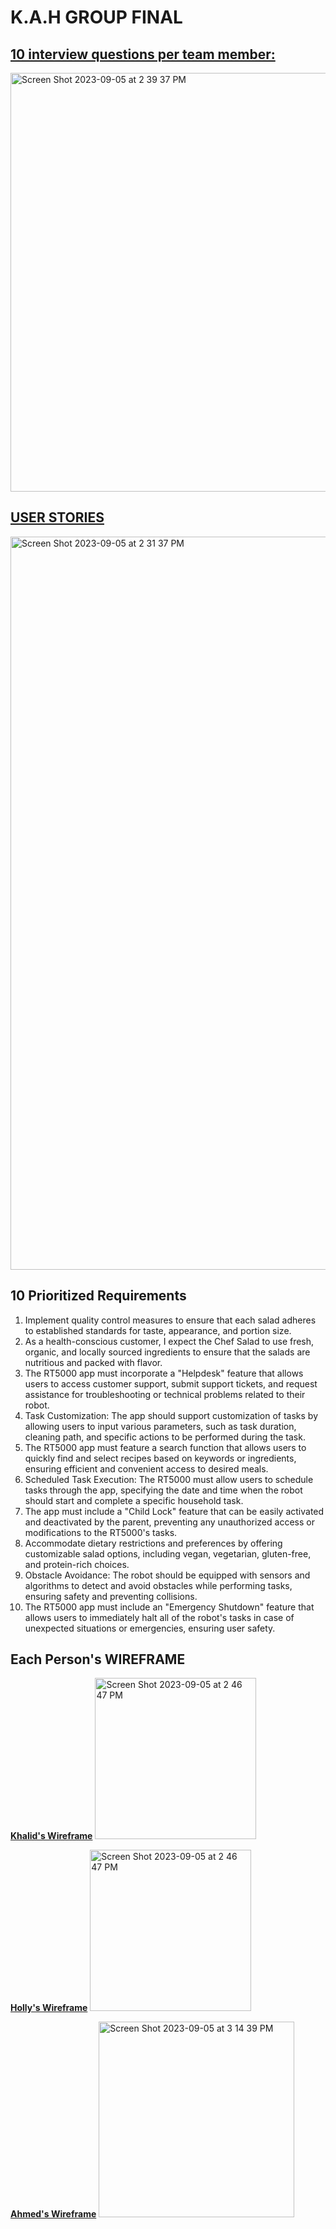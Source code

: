 # K.A.H GROUP FINAL 
## [10 interview questions per team member:](https://lucid.app/lucidspark/1e7c063b-4d3e-4ea1-9d51-8d4b20af0456/edit?viewport_loc=-3873%2C-212%2C5617%2C2744%2C0_0&invitationId=inv_43741744-9035-4bd1-b530-622e74e5b8a5)

<img width="670" alt="Screen Shot 2023-09-05 at 2 39 37 PM" src="https://github.com/L1DLID/RT5000/assets/143013239/f2f7a915-0a78-46f6-824a-161385254da3">

## [USER STORIES](https://trello.com/invite/b/ZgujB0rt/ATTIa8972e39661b0728f3798e2cd40af6155C9CA875/robotasker-5000)
<img width="1173" alt="Screen Shot 2023-09-05 at 2 31 37 PM" src="https://github.com/L1DLID/RT5000/assets/143013239/3858e5d0-3bfc-4dec-affe-990e70fb8f58">

## 10 Prioritized Requirements
1.  Implement quality control measures to ensure that each salad adheres to established standards for taste, appearance, and portion size.
2.  As a health-conscious customer, I expect the Chef Salad to use fresh, organic, and locally sourced ingredients to ensure that the salads are nutritious and packed with flavor.
3.  The RT5000 app must incorporate a "Helpdesk" feature that allows users to access customer support, submit support tickets, and request assistance for troubleshooting or technical problems related to their robot.
4.  Task Customization: The app should support customization of tasks by allowing users to input various parameters, such as task duration, cleaning path, and specific actions to be performed during the task.
5.  The RT5000 app must feature a search function that allows users to quickly find and select recipes based on keywords or ingredients, ensuring efficient and convenient access to desired meals.
6.  Scheduled Task Execution: The RT5000 must allow users to schedule tasks through the app, specifying the date and time when the robot should start and complete a specific household task.
7.  The app must include a "Child Lock" feature that can be easily activated and deactivated by the parent, preventing any unauthorized access or modifications to the RT5000's tasks.
8.  Accommodate dietary restrictions and preferences by offering customizable salad options, including vegan, vegetarian, gluten-free, and protein-rich choices.
9.  Obstacle Avoidance: The robot should be equipped with sensors and algorithms to detect and avoid obstacles while performing tasks, ensuring safety and preventing collisions.
10.  The RT5000 app must include an "Emergency Shutdown" feature that allows users to immediately halt all of the robot's tasks in case of unexpected situations or emergencies, ensuring user safety.

## Each Person's WIREFRAME 
**[Khalid's Wireframe](https://lucid.app/lucidspark/450c2496-a351-47ce-baec-c5f2a544ef04/edit?viewport_loc=1974%2C-178%2C2650%2C1309%2C0_0&invitationId=inv_357df536-44d4-4320-9e10-c8fd626bac36)** 
<img width="258" alt="Screen Shot 2023-09-05 at 2 46 47 PM" src="https://github.com/L1DLID/RT5000/assets/143013239/ea81c54d-be0f-4ef0-924a-a55d45bddbc8">

**[Holly's Wireframe](https://lucid.app/lucidspark/98e2a6cc-9543-483d-bd18-bf74f8d2fdd6/edit?invitationId=inv_01385aa5-e82b-4c54-87ae-db437e43280c)**
<img width="258" alt="Screen Shot 2023-09-05 at 2 46 47 PM" src="https://github.com/L1DLID/RT5000/assets/143013239/6388f354-f5cf-4290-a4ec-a0f3d9b21b12">

**[Ahmed's Wireframe](https://lucid.app/lucidspark/0bd6e130-bd6e-48d1-87e3-154b33283874/edit?invitationId=inv_503863de-5881-420a-9dde-b31b3b50fa77)**
<img width="313" alt="Screen Shot 2023-09-05 at 3 14 39 PM" src="https://github.com/L1DLID/RT5000/assets/143013239/54d57fa0-4b73-44c4-9a82-690633b1b114">


